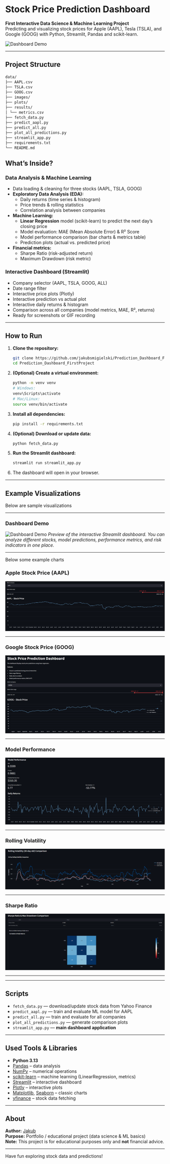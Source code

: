 # Stock Price Prediction Dashboard

**First Interactive Data Science & Machine Learning Project**  
Predicting and visualizing stock prices for Apple (AAPL), Tesla (TSLA), and Google (GOOG) with Python, Streamlit, Pandas and scikit-learn.

![Dashboard Demo](demo_project_dashboard.gif)

---

## Project Structure
````
data/
├── AAPL.csv
├── TSLA.csv
├── GOOG.csv
├── images/
├── plots/
├── results/
│ └── metrics.csv
├── fetch_data.py
├── predict_aapl.py
├── predict_all.py
├── plot_all_predictions.py
├── streamlit_app.py
├── requirements.txt
└── README.md
````
## What’s Inside?

### **Data Analysis & Machine Learning**
- Data loading & cleaning for three stocks (AAPL, TSLA, GOOG)  
- **Exploratory Data Analysis (EDA):**
    - Daily returns (time series & histogram)
    - Price trends & rolling statistics
    - Correlation analysis between companies
- **Machine Learning:**  
    - **Linear Regression** model (scikit-learn) to predict the next day’s closing price
    - Model evaluation: MAE (Mean Absolute Error) & R² Score
    - Model performance comparison (bar charts & metrics table)
    - Prediction plots (actual vs. predicted price)
- **Financial metrics:**  
    - Sharpe Ratio (risk-adjusted return)
    - Maximum Drawdown (risk metric)

### **Interactive Dashboard (Streamlit)**
- Company selector (AAPL, TSLA, GOOG, ALL)
- Date range filter
- Interactive price plots (Plotly)
- Interactive prediction vs actual plot
- Interactive daily returns & histogram
- Comparison across all companies (model metrics, MAE, R², returns)
- Ready for screenshots or GIF recording 

---

## How to Run

1. **Clone the repository:**
    ```bash
    git clone https://github.com/jakubsmigielski/Prediction_Dashboard_FirstProject.git
    cd Prediction_Dashboard_FirstProject
    ```

2. **(Optional) Create a virtual environment:**
    ```bash
    python -m venv venv
    # Windows:
    venv\Scripts\activate
    # Mac/Linux:
    source venv/bin/activate
    ```

3. **Install all dependencies:**
    ```bash
    pip install -r requirements.txt
    ```

4. **(Optional) Download or update data:**
    ```bash
    python fetch_data.py
    ```

5. **Run the Streamlit dashboard:**
    ```bash
    streamlit run streamlit_app.py
    ```

6. The dashboard will open in your browser.

---

## Example Visualizations

Below are sample visualizations

---

### Dashboard Demo
![Dashboard Demo](demo_project_dashboard.gif)
*Preview of the interactive Streamlit dashboard. You can analyze different stocks, model predictions, performance metrics, and risk indicators in one place.*

---
Below some example charts
### Apple Stock Price (AAPL)
![AAPL Stock Price](APPL_STOCK.png)


---

### Google Stock Price (GOOG)
![GOOG Stock Price](GOOG_STOCK_PRICE.png)


---

### Model Performance
![Model Performance](MODEL_PERFORMANCE.png)


---

### Rolling Volatility
![Rolling Volatility](ROLLING_VOLLATILITY.png)


---

### Sharpe Ratio
![Sharpe Ratio](SHARP_RATIO.png)


---


---

## Scripts

- `fetch_data.py` — download/update stock data from Yahoo Finance
- `predict_aapl.py` — train and evaluate ML model for AAPL
- `predict_all.py` — train and evaluate for all companies
- `plot_all_predictions.py` — generate comparison plots
- `streamlit_app.py` — **main dashboard application**

---

## Used Tools & Libraries

- **Python 3.13**
- [Pandas](https://pandas.pydata.org/) – data analysis
- [NumPy](https://numpy.org/) – numerical operations
- [scikit-learn](https://scikit-learn.org/) – machine learning (LinearRegression, metrics)
- [Streamlit](https://streamlit.io/) – interactive dashboard
- [Plotly](https://plotly.com/python/) – interactive plots
- [Matplotlib](https://matplotlib.org/), [Seaborn](https://seaborn.pydata.org/) – classic charts
- [yfinance](https://github.com/ranaroussi/yfinance) – stock data fetching

---

## About

**Author:** [Jakub](https://github.com/jakubsmigielski)  
**Purpose:** Portfolio / educational project (data science & ML basics)  
**Note:** This project is for educational purposes only and **not** financial advice.

---

Have fun exploring stock data and predictions!
